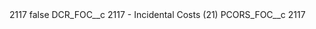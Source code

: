 <?xml version="1.0" encoding="UTF-8"?>
<CustomMetadata xmlns="http://soap.sforce.com/2006/04/metadata" xmlns:xsi="http://www.w3.org/2001/XMLSchema-instance" xmlns:xsd="http://www.w3.org/2001/XMLSchema">
    <label>2117</label>
    <protected>false</protected>
    <values>
        <field>DCR_FOC__c</field>
        <value xsi:type="xsd:string">2117 - Incidental Costs (21)</value>
    </values>
    <values>
        <field>PCORS_FOC__c</field>
        <value xsi:type="xsd:string">2117</value>
    </values>
</CustomMetadata>
